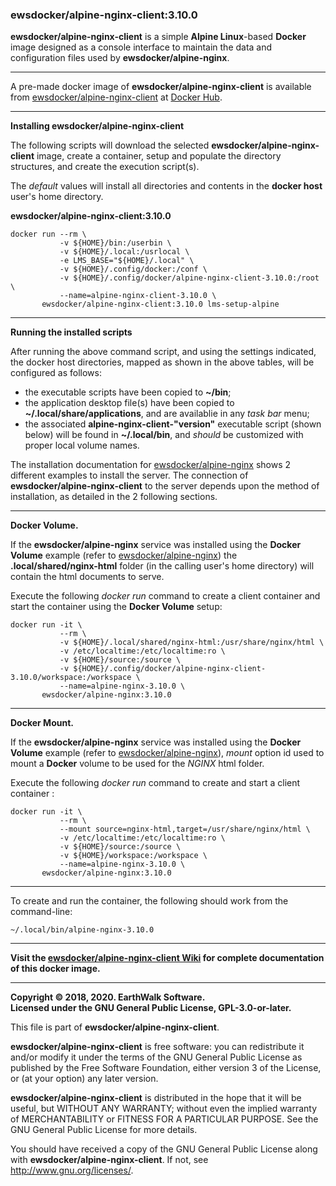 ### ewsdocker/alpine-nginx-client:3.10.0

**ewsdocker/alpine-nginx-client** is a simple **Alpine Linux**-based **Docker** image designed as a console interface to maintain the data and configuration files used by **ewsdocker/alpine-nginx**. 

______  

A pre-made docker image of **ewsdocker/alpine-nginx-client** is available from [ewsdocker/alpine-nginx-client](https://hub.docker.com/r/ewsdocker/alpine-nginx-client/) at [Docker Hub](https://hub.docker.com).  
______  


**Installing ewsdocker/alpine-nginx-client**  

The following scripts will download the selected **ewsdocker/alpine-nginx-client** image, create a container, setup and populate the directory structures, and create the execution script(s).  

The <i>default</i> values will install all directories and contents in the <b>docker host</b> user's home directory.  

**ewsdocker/alpine-nginx-client:3.10.0**
  
    docker run --rm \
               -v ${HOME}/bin:/userbin \
               -v ${HOME}/.local:/usrlocal \
               -e LMS_BASE="${HOME}/.local" \
               -v ${HOME}/.config/docker:/conf \
               -v ${HOME}/.config/docker/alpine-nginx-client-3.10.0:/root \
               --name=alpine-nginx-client-3.10.0 \
           ewsdocker/alpine-nginx-client:3.10.0 lms-setup-alpine  

____  

**Running the installed scripts**

After running the above command script, and using the settings indicated, the docker host directories, mapped as shown in the above tables, will be configured as follows:

 - the executable scripts have been copied to **~/bin**;  
 - the application desktop file(s) have been copied to **~/.local/share/applications**, and are availablie in any _task bar_ menu;  
 - the associated **alpine-nginx-client-"version"** executable script (shown below) will be found in **~/.local/bin**, and _should_ be customized with proper local volume names.  

The installation documentation for [ewsdocker/alpine-nginx]() shows 2 different examples to install the server.  The connection of **ewsdocker/alpine-nginx-client** to the server depends upon the method of installation, as detailed in the 2 following sections.  

____  

**Docker Volume.**
  
If the **ewsdocker/alpine-nginx** service was installed using the **Docker Volume** example (refer to [ewsdocker/alpine-nginx](https://github.com/ewsdocker/alpine-nginx/wiki)) the **.local/shared/nginx-html** folder (in the calling user's home directory) will contain the html documents to serve.  

Execute the following _docker run_ command to create a client container and start the container using the **Docker Volume** setup:

    docker run -it \
               --rm \
               -v ${HOME}/.local/shared/nginx-html:/usr/share/nginx/html \
               -v /etc/localtime:/etc/localtime:ro \
               -v ${HOME}/source:/source \
               -v ${HOME}/.config/docker/alpine-nginx-client-3.10.0/workspace:/workspace \
               --name=alpine-nginx-3.10.0 \
           ewsdocker/alpine-nginx:3.10.0  
____  
  
**Docker Mount.**
  
If the **ewsdocker/alpine-nginx** service was installed using the **Docker Volume** example (refer to [ewsdocker/alpine-nginx](https://github.com/ewsdocker/alpine-nginx/wiki)), _mount_ option id used to mount a **Docker** volume to be used for the _NGINX_ html folder.  

Execute the following _docker run_ command to create and start a client container :

    docker run -it \
               --rm \
               --mount source=nginx-html,target=/usr/share/nginx/html \
               -v /etc/localtime:/etc/localtime:ro \
               -v ${HOME}/source:/source \
               -v ${HOME}/workspace:/workspace \
               --name=alpine-nginx-3.10.0 \
           ewsdocker/alpine-nginx:3.10.0  
____  
  
To create and run the container, the following should work from the command-line:

    ~/.local/bin/alpine-nginx-3.10.0  

____  

**Visit the [ewsdocker/alpine-nginx-client Wiki](https://github.com/ewsdocker/alpine-nginx-client/wiki/QuickStart) for complete documentation of this docker image.**  

____  

**Copyright © 2018, 2020. EarthWalk Software.**  
**Licensed under the GNU General Public License, GPL-3.0-or-later.**  

This file is part of **ewsdocker/alpine-nginx-client**.  

**ewsdocker/alpine-nginx-client** is free software: you can redistribute 
it and/or modify it under the terms of the GNU General Public License 
as published by the Free Software Foundation, either version 3 of the 
License, or (at your option) any later version.  

**ewsdocker/alpine-nginx-client** is distributed in the hope that it will 
be useful, but WITHOUT ANY WARRANTY; without even the implied warranty 
of MERCHANTABILITY or FITNESS FOR A PARTICULAR PURPOSE.  See the
GNU General Public License for more details.  

You should have received a copy of the GNU General Public License
along with **ewsdocker/alpine-nginx-client**.  If not, see 
<http://www.gnu.org/licenses/>.  

